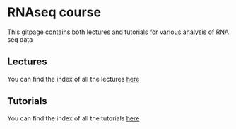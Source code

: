 # RNAseq course

This gitpage contains both lectures and tutorials for various analysis of RNA seq data


## Lectures
You can find the index of all the lectures [here](lectures/index)

## Tutorials

You can find the index of all the tutorials [here](labs/index)




